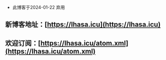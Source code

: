* 此博客于2024-01-22 弃用

## 新博客地址：[https://lhasa.icu](https://lhasa.icu)

## 欢迎订阅：[https://lhasa.icu/atom.xml](https://lhasa.icu/atom.xml)
